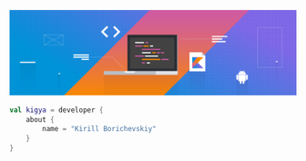 ![Untitled](Header.png)

```kotlin
val kigya = developer {
    about {
        name = "Kirill Borichevskiy"
    }
}
